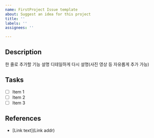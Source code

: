 ```yaml
---
name: FirstProject Issue template
about: Suggest an idea for this project
title: ''
labels: ''
assignees: ''

---
```


## Description 

한 줄로 추가할 기능 설명 
디테일하게 다시 설명(사진 영상 등 자유롭게 추가 가능) 

## Tasks 

- [ ] Item 1 
- [ ] Item 2 
- [ ] Item 3 

## References 

- [Link text](Link addr)
